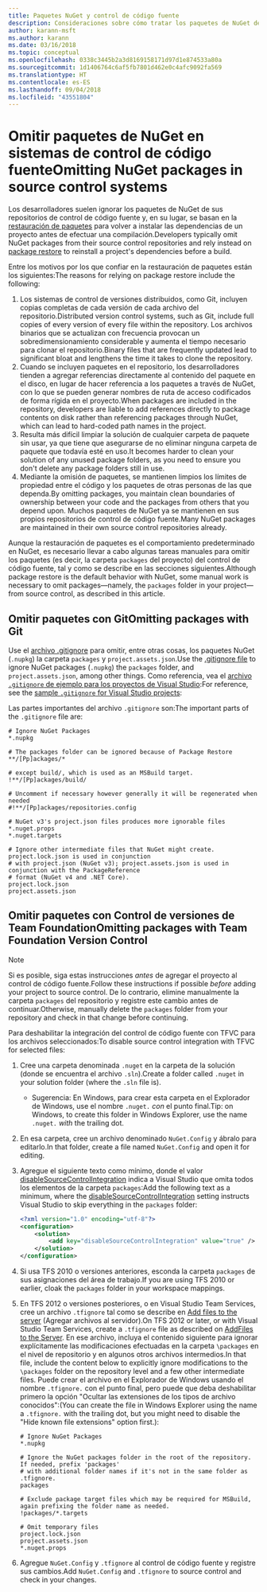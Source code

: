 ```yaml
---
title: Paquetes NuGet y control de código fuente
description: Consideraciones sobre cómo tratar los paquetes de NuGet dentro de los sistemas de control de código fuente y de control de versiones, y cómo omitir paquetes con TFVC y Git.
author: karann-msft
ms.author: karann
ms.date: 03/16/2018
ms.topic: conceptual
ms.openlocfilehash: 0338c3445b2a3d8169158171d97d1e874533a80a
ms.sourcegitcommit: 1d1406764c6af5fb7801d462e0c4afc9092fa569
ms.translationtype: HT
ms.contentlocale: es-ES
ms.lasthandoff: 09/04/2018
ms.locfileid: "43551804"
---
```

# <a name="omitting-nuget-packages-in-source-control-systems"></a><span data-ttu-id="d1fa6-103">Omitir paquetes de NuGet en sistemas de control de código fuente</span><span class="sxs-lookup"><span data-stu-id="d1fa6-103">Omitting NuGet packages in source control systems</span></span>

<span data-ttu-id="d1fa6-104">Los desarrolladores suelen ignorar los paquetes de NuGet de sus repositorios de control de código fuente y, en su lugar, se basan en la [restauración de paquetes](package-restore.md) para volver a instalar las dependencias de un proyecto antes de efectuar una compilación.</span><span class="sxs-lookup"><span data-stu-id="d1fa6-104">Developers typically omit NuGet packages from their source control repositories and rely instead on [package restore](package-restore.md) to reinstall a project's dependencies before a build.</span></span>

<span data-ttu-id="d1fa6-105">Entre los motivos por los que confiar en la restauración de paquetes están los siguientes:</span><span class="sxs-lookup"><span data-stu-id="d1fa6-105">The reasons for relying on package restore include the following:</span></span>

1. <span data-ttu-id="d1fa6-106">Los sistemas de control de versiones distribuidos, como Git, incluyen copias completas de cada versión de cada archivo del repositorio.</span><span class="sxs-lookup"><span data-stu-id="d1fa6-106">Distributed version control systems, such as Git, include full copies of every version of every file within the repository.</span></span> <span data-ttu-id="d1fa6-107">Los archivos binarios que se actualizan con frecuencia provocan un sobredimensionamiento considerable y aumenta el tiempo necesario para clonar el repositorio.</span><span class="sxs-lookup"><span data-stu-id="d1fa6-107">Binary files that are frequently updated lead to significant bloat and lengthens the time it takes to clone the repository.</span></span>
1. <span data-ttu-id="d1fa6-108">Cuando se incluyen paquetes en el repositorio, los desarrolladores tienden a agregar referencias directamente al contenido del paquete en el disco, en lugar de hacer referencia a los paquetes a través de NuGet, con lo que se pueden generar nombres de ruta de acceso codificados de forma rígida en el proyecto.</span><span class="sxs-lookup"><span data-stu-id="d1fa6-108">When packages are included in the repository, developers are liable to add references directly to package contents on disk rather than referencing packages through NuGet, which can lead to hard-coded path names in the project.</span></span>
1. <span data-ttu-id="d1fa6-109">Resulta más difícil limpiar la solución de cualquier carpeta de paquete sin usar, ya que tiene que asegurarse de no eliminar ninguna carpeta de paquete que todavía esté en uso.</span><span class="sxs-lookup"><span data-stu-id="d1fa6-109">It becomes harder to clean your solution of any unused package folders, as you need to ensure you don't delete any package folders still in use.</span></span>
1. <span data-ttu-id="d1fa6-110">Mediante la omisión de paquetes, se mantienen limpios los límites de propiedad entre el código y los paquetes de otras personas de las que dependa.</span><span class="sxs-lookup"><span data-stu-id="d1fa6-110">By omitting packages, you maintain clean boundaries of ownership between your code and the packages from others that you depend upon.</span></span> <span data-ttu-id="d1fa6-111">Muchos paquetes de NuGet ya se mantienen en sus propios repositorios de control de código fuente.</span><span class="sxs-lookup"><span data-stu-id="d1fa6-111">Many NuGet packages are maintained in their own source control repositories already.</span></span>

<span data-ttu-id="d1fa6-112">Aunque la restauración de paquetes es el comportamiento predeterminado en NuGet, es necesario llevar a cabo algunas tareas manuales para omitir los paquetes (es decir, la carpeta `packages` del proyecto) del control de código fuente, tal y como se describe en las secciones siguientes.</span><span class="sxs-lookup"><span data-stu-id="d1fa6-112">Although package restore is the default behavior with NuGet, some manual work is necessary to omit packages&mdash;namely, the `packages` folder in your project&mdash;from source control, as described in this article.</span></span>

## <a name="omitting-packages-with-git"></a><span data-ttu-id="d1fa6-113">Omitir paquetes con Git</span><span class="sxs-lookup"><span data-stu-id="d1fa6-113">Omitting packages with Git</span></span>

<span data-ttu-id="d1fa6-114">Use el [archivo .gitignore](https://git-scm.com/docs/gitignore) para omitir, entre otras cosas, los paquetes NuGet (`.nupkg`) la carpeta `packages` y `project.assets.json`.</span><span class="sxs-lookup"><span data-stu-id="d1fa6-114">Use the [.gitignore file](https://git-scm.com/docs/gitignore) to ignore NuGet packages (`.nupkg`) the `packages` folder, and `project.assets.json`, among other things.</span></span> <span data-ttu-id="d1fa6-115">Como referencia, vea el [archivo `.gitignore` de ejemplo para los proyectos de Visual Studio](https://github.com/github/gitignore/blob/master/VisualStudio.gitignore):</span><span class="sxs-lookup"><span data-stu-id="d1fa6-115">For reference, see the [sample `.gitignore` for Visual Studio projects](https://github.com/github/gitignore/blob/master/VisualStudio.gitignore):</span></span>

<span data-ttu-id="d1fa6-116">Las partes importantes del archivo `.gitignore` son:</span><span class="sxs-lookup"><span data-stu-id="d1fa6-116">The important parts of the `.gitignore` file are:</span></span>

```gitignore
# Ignore NuGet Packages
*.nupkg

# The packages folder can be ignored because of Package Restore
**/[Pp]ackages/*

# except build/, which is used as an MSBuild target.
!**/[Pp]ackages/build/

# Uncomment if necessary however generally it will be regenerated when needed
#!**/[Pp]ackages/repositories.config

# NuGet v3's project.json files produces more ignorable files
*.nuget.props
*.nuget.targets

# Ignore other intermediate files that NuGet might create. project.lock.json is used in conjunction
# with project.json (NuGet v3); project.assets.json is used in conjunction with the PackageReference
# format (NuGet v4 and .NET Core).
project.lock.json
project.assets.json
```

## <a name="omitting-packages-with-team-foundation-version-control"></a><span data-ttu-id="d1fa6-117">Omitir paquetes con Control de versiones de Team Foundation</span><span class="sxs-lookup"><span data-stu-id="d1fa6-117">Omitting packages with Team Foundation Version Control</span></span>

> [!Note]
> <span data-ttu-id="d1fa6-118">Si es posible, siga estas instrucciones *antes* de agregar el proyecto al control de código fuente.</span><span class="sxs-lookup"><span data-stu-id="d1fa6-118">Follow these instructions if possible *before* adding your project to source control.</span></span> <span data-ttu-id="d1fa6-119">De lo contrario, elimine manualmente la carpeta `packages` del repositorio y registre este cambio antes de continuar.</span><span class="sxs-lookup"><span data-stu-id="d1fa6-119">Otherwise, manually delete the `packages` folder from your repository and check in that change before continuing.</span></span>

<span data-ttu-id="d1fa6-120">Para deshabilitar la integración del control de código fuente con TFVC para los archivos seleccionados:</span><span class="sxs-lookup"><span data-stu-id="d1fa6-120">To disable source control integration with TFVC for selected files:</span></span>

1. <span data-ttu-id="d1fa6-121">Cree una carpeta denominada `.nuget` en la carpeta de la solución (donde se encuentra el archivo `.sln`).</span><span class="sxs-lookup"><span data-stu-id="d1fa6-121">Create a folder called `.nuget` in your solution folder (where the `.sln` file is).</span></span>
    - <span data-ttu-id="d1fa6-122">Sugerencia: En Windows, para crear esta carpeta en el Explorador de Windows, use el nombre `.nuget.` *con* el punto final.</span><span class="sxs-lookup"><span data-stu-id="d1fa6-122">Tip: on Windows, to create this folder in Windows Explorer, use the name `.nuget.` *with* the trailing dot.</span></span>

1. <span data-ttu-id="d1fa6-123">En esa carpeta, cree un archivo denominado `NuGet.Config` y ábralo para editarlo.</span><span class="sxs-lookup"><span data-stu-id="d1fa6-123">In that folder, create a file named `NuGet.Config` and open it for editing.</span></span>

1. <span data-ttu-id="d1fa6-124">Agregue el siguiente texto como mínimo, donde el valor [disableSourceControlIntegration](../reference/nuget-config-file.md#solution-section) indica a Visual Studio que omita todos los elementos de la carpeta `packages`:</span><span class="sxs-lookup"><span data-stu-id="d1fa6-124">Add the following text as a minimum, where the [disableSourceControlIntegration](../reference/nuget-config-file.md#solution-section) setting instructs Visual Studio to skip everything in the `packages` folder:</span></span>

   ```xml
   <?xml version="1.0" encoding="utf-8"?>
   <configuration>
       <solution>
           <add key="disableSourceControlIntegration" value="true" />
       </solution>
   </configuration>
   ```

1. <span data-ttu-id="d1fa6-125">Si usa TFS 2010 o versiones anteriores, esconda la carpeta `packages` de sus asignaciones del área de trabajo.</span><span class="sxs-lookup"><span data-stu-id="d1fa6-125">If you are using TFS 2010 or earlier, cloak the `packages` folder in your workspace mappings.</span></span>

1. <span data-ttu-id="d1fa6-126">En TFS 2012 o versiones posteriores, o en Visual Studio Team Services, cree un archivo `.tfignore` tal como se describe en [Add files to the server](/vsts/tfvc/add-files-server.md?view=vsts#tfignore) (Agregar archivos al servidor).</span><span class="sxs-lookup"><span data-stu-id="d1fa6-126">On TFS 2012 or later, or with Visual Studio Team Services, create a `.tfignore` file as described on [AddFiles to the Server](/vsts/tfvc/add-files-server.md?view=vsts#tfignore).</span></span> <span data-ttu-id="d1fa6-127">En ese archivo, incluya el contenido siguiente para ignorar explícitamente las modificaciones efectuadas en la carpeta `\packages` en el nivel de repositorio y en algunos otros archivos intermedios.</span><span class="sxs-lookup"><span data-stu-id="d1fa6-127">In that file, include the content below to explicitly ignore modifications to the `\packages` folder on the repository level and a few other intermediate files.</span></span> <span data-ttu-id="d1fa6-128">Puede crear el archivo en el Explorador de Windows usando el nombre `.tfignore.` con el punto final, pero puede que deba deshabilitar primero la opción "Ocultar las extensiones de los tipos de archivo conocidos":</span><span class="sxs-lookup"><span data-stu-id="d1fa6-128">(You can create the file in Windows Explorer using the name a `.tfignore.` with the trailing dot, but you might need to disable the "Hide known file extensions" option first.):</span></span>

   ```cli
   # Ignore NuGet Packages
   *.nupkg

   # Ignore the NuGet packages folder in the root of the repository. If needed, prefix 'packages'
   # with additional folder names if it's not in the same folder as .tfignore.   
   packages

   # Exclude package target files which may be required for MSBuild, again prefixing the folder name as needed.
   !packages/*.targets

   # Omit temporary files
   project.lock.json
   project.assets.json
   *.nuget.props
   ```

1. <span data-ttu-id="d1fa6-129">Agregue `NuGet.Config` y `.tfignore` al control de código fuente y registre sus cambios.</span><span class="sxs-lookup"><span data-stu-id="d1fa6-129">Add `NuGet.Config` and `.tfignore` to source control and check in your changes.</span></span>
